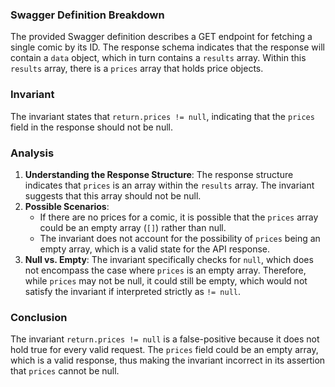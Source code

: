 ### Swagger Definition Breakdown
The provided Swagger definition describes a GET endpoint for fetching a single comic by its ID. The response schema indicates that the response will contain a `data` object, which in turn contains a `results` array. Within this `results` array, there is a `prices` array that holds price objects.

### Invariant
The invariant states that `return.prices != null`, indicating that the `prices` field in the response should not be null.

### Analysis
1. **Understanding the Response Structure**: The response structure indicates that `prices` is an array within the `results` array. The invariant suggests that this array should not be null.
2. **Possible Scenarios**: 
   - If there are no prices for a comic, it is possible that the `prices` array could be an empty array (`[]`) rather than null. 
   - The invariant does not account for the possibility of `prices` being an empty array, which is a valid state for the API response.
3. **Null vs. Empty**: The invariant specifically checks for `null`, which does not encompass the case where `prices` is an empty array. Therefore, while `prices` may not be null, it could still be empty, which would not satisfy the invariant if interpreted strictly as `!= null`.

### Conclusion
The invariant `return.prices != null` is a false-positive because it does not hold true for every valid request. The `prices` field could be an empty array, which is a valid response, thus making the invariant incorrect in its assertion that `prices` cannot be null.
